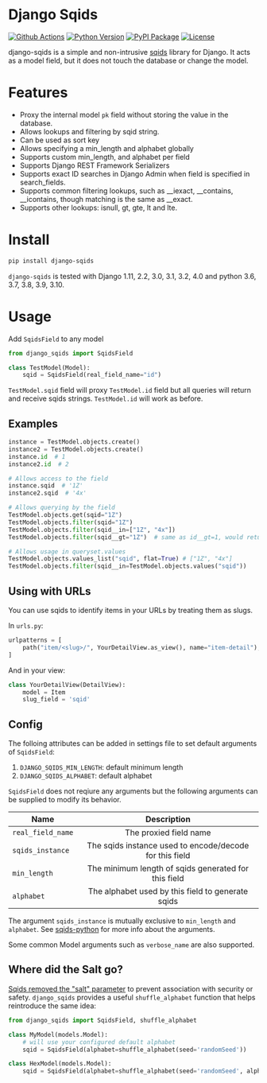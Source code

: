 # Django Sqids
[![Github Actions](https://github.com/julianwachholz/django-sqids/workflows/test/badge.svg)](https://github.com/julianwachholz/django-sqids/actions)
[![Python Version](https://img.shields.io/pypi/pyversions/django-sqids.svg)](https://pypi.org/project/django-sqids/)
[![PyPI Package](https://img.shields.io/pypi/v/django-sqids.svg)](https://pypi.org/project/django-sqids/)
[![License](https://img.shields.io/pypi/l/django-sqids.svg)](https://github.com/julianwachholz/django-sqids/blob/main/LICENSE)

django-sqids is a simple and non-intrusive [sqids](https://sqids.org/) library for Django. It acts as a model field, but it does not touch the database or change the model.

# Features
- Proxy the internal model `pk` field without storing the value in the database.
- Allows lookups and filtering by sqid string.
- Can be used as sort key
- Allows specifying a min_length and alphabet globally
- Supports custom min_length, and alphabet per field
- Supports Django REST Framework Serializers
- Supports exact ID searches in Django Admin when field is specified in search_fields.
- Supports common filtering lookups, such as __iexact, __contains, __icontains, though matching is the same as __exact.
- Supports other lookups: isnull, gt, gte, lt and lte.

# Install

```bash
pip install django-sqids
```

`django-sqids` is tested with Django 1.11, 2.2, 3.0, 3.1, 3.2, 4.0 and python 3.6, 3.7, 3.8, 3.9, 3.10.

# Usage

Add `SqidsField` to any model

```python
from django_sqids import SqidsField

class TestModel(Model):
    sqid = SqidsField(real_field_name="id")
```

`TestModel.sqid` field will proxy `TestModel.id` field but all queries will return and receive sqids strings. `TestModel.id` will work as before.

## Examples

```python
instance = TestModel.objects.create()
instance2 = TestModel.objects.create()
instance.id  # 1
instance2.id  # 2

# Allows access to the field
instance.sqid  # '1Z'
instance2.sqid  # '4x'

# Allows querying by the field
TestModel.objects.get(sqid="1Z")
TestModel.objects.filter(sqid="1Z")
TestModel.objects.filter(sqid__in=["1Z", "4x"])
TestModel.objects.filter(sqid__gt="1Z")  # same as id__gt=1, would return instance 2

# Allows usage in queryset.values
TestModel.objects.values_list("sqid", flat=True) # ["1Z", "4x"]
TestModel.objects.filter(sqid__in=TestModel.objects.values("sqid"))

```

## Using with URLs

You can use sqids to identify items in your URLs by treating them as slugs.

In `urls.py`:

```python
urlpatterns = [
    path("item/<slug>/", YourDetailView.as_view(), name="item-detail"),
]
```

And in your view:

```python
class YourDetailView(DetailView):
    model = Item
    slug_field = 'sqid'
```

## Config

The folloing attributes can be added in settings file to set default arguments of `SqidsField`:
1. `DJANGO_SQIDS_MIN_LENGTH`: default minimum length
2. `DJANGO_SQIDS_ALPHABET`: default alphabet

`SqidsField` does not reqiure any arguments but the following arguments can be supplied to modify its behavior.

| Name               |                        Description                        |
| ------------------ | :-------------------------------------------------------: |
| `real_field_name`  |                  The proxied field name                   |
| `sqids_instance` | The sqids instance used to encode/decode for this field |
| `min_length`       |  The minimum length of sqids generated for this field   |
| `alphabet`         |    The alphabet used by this field to generate sqids    |

The argument `sqids_instance` is mutually exclusive to `min_length` and `alphabet`. See [sqids-python](https://github.com/sqids/sqids-python) for more info about the arguments.

Some common Model arguments such as `verbose_name` are also supported.

## Where did the Salt go?

[Sqids removed the "salt" parameter](https://sqids.org/faq#salt) to prevent association with security or safety.
`django_sqids` provides a useful `shuffle_alphabet` function that helps reintroduce the same idea:

```python
from django_sqids import SqidsField, shuffle_alphabet

class MyModel(models.Model):
    # will use your configured default alphabet
    sqid = SqidsField(alphabet=shuffle_alphabet(seed='randomSeed'))

class HexModel(models.Model):
    sqid = SqidsField(alphabet=shuffle_alphabet(seed='randomSeed', alphabet='0123456789abcdef'))

```